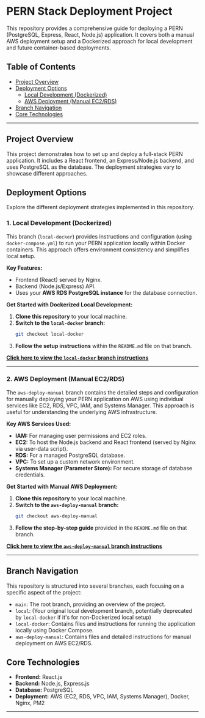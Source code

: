 # PERN Stack Deployment Project

This repository provides a comprehensive guide for deploying a PERN (PostgreSQL, Express, React, Node.js) application. It covers both a manual AWS deployment setup and a Dockerized approach for local development and future container-based deployments.

## Table of Contents

- [Project Overview](#project-overview)
- [Deployment Options](#deployment-options)
  - [Local Development (Dockerized)](#local-development-dockerized)
  - [AWS Deployment (Manual EC2/RDS)](#aws-deployment-manual-ec2rds)
- [Branch Navigation](#branch-navigation)
- [Core Technologies](#core-technologies)

---

## Project Overview

This project demonstrates how to set up and deploy a full-stack PERN application. It includes a React frontend, an Express/Node.js backend, and uses PostgreSQL as the database. The deployment strategies vary to showcase different approaches.

## Deployment Options

Explore the different deployment strategies implemented in this repository.

### 1. Local Development (Dockerized)

This branch (`local-docker`) provides instructions and configuration (using `docker-compose.yml`) to run your PERN application locally within Docker containers. This approach offers environment consistency and simplifies local setup.

**Key Features:**
* Frontend (React) served by Nginx.
* Backend (Node.js/Express) API.
* Uses your **AWS RDS PostgreSQL instance** for the database connection.

**Get Started with Dockerized Local Development:**
1.  **Clone this repository** to your local machine.
2.  **Switch to the `local-docker` branch:**
    ```bash
    git checkout local-docker
    ```
3.  **Follow the setup instructions** within the `README.md` file on that branch.

**[Click here to view the `local-docker` branch instructions](https://github.com/Umarsatti1/aws-pern-stack-deploy/tree/local-docker)**

---

### 2. AWS Deployment (Manual EC2/RDS)

The `aws-deploy-manual` branch contains the detailed steps and configuration for manually deploying your PERN application on AWS using individual services like EC2, RDS, VPC, IAM, and Systems Manager. This approach is useful for understanding the underlying AWS infrastructure.

**Key AWS Services Used:**
* **IAM:** For managing user permissions and EC2 roles.
* **EC2:** To host the Node.js backend and React frontend (served by Nginx via user-data script).
* **RDS:** For a managed PostgreSQL database.
* **VPC:** To set up a custom network environment.
* **Systems Manager (Parameter Store):** For secure storage of database credentials.

**Get Started with Manual AWS Deployment:**
1.  **Clone this repository** to your local machine.
2.  **Switch to the `aws-deploy-manual` branch:**
    ```bash
    git checkout aws-deploy-manual
    ```
3.  **Follow the step-by-step guide** provided in the `README.md` file on that branch.

**[Click here to view the `aws-deploy-manual` branch instructions](https://github.com/Umarsatti1/aws-pern-stack-deploy/tree/aws-deploy-manual)**

---

## Branch Navigation

This repository is structured into several branches, each focusing on a specific aspect of the project:

* `main`: The root branch, providing an overview of the project.
* `local`: (Your original local development branch, potentially deprecated by `local-docker` if it's for non-Dockerized local setup)
* `local-docker`: Contains files and instructions for running the application locally using Docker Compose.
* `aws-deploy-manual`: Contains files and detailed instructions for manual deployment on AWS EC2/RDS.

## Core Technologies

* **Frontend:** React.js
* **Backend:** Node.js, Express.js
* **Database:** PostgreSQL
* **Deployment:** AWS (EC2, RDS, VPC, IAM, Systems Manager), Docker, Nginx, PM2

---